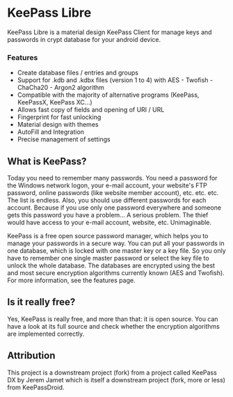 # KeePass Libre

KeePass Libre is a material design KeePass Client for manage keys and passwords in crypt database for your android device.

### Features

* Create database files / entries and groups
* Support for .kdb and .kdbx files (version 1 to 4) with AES - Twofish - ChaCha20 - Argon2 algorithm 
* Compatible with the majority of alternative programs (KeePass, KeePassX, KeePass XC...) 
* Allows fast copy of fields and opening of URI / URL 
* Fingerprint for fast unlocking
* Material design with themes
* AutoFill and Integration 
* Precise management of settings

## What is KeePass?

Today you need to remember many passwords. You need a password for the Windows network logon, your e-mail account, your website's FTP password, online passwords (like website member account), etc. etc. etc. The list is endless. Also, you should use different passwords for each account. Because if you use only one password everywhere and someone gets this password you have a problem... A serious problem. The thief would have access to your e-mail account, website, etc. Unimaginable.

KeePass is a free open source password manager, which helps you to manage your passwords in a secure way. You can put all your passwords in one database, which is locked with one master key or a key file. So you only have to remember one single master password or select the key file to unlock the whole database. The databases are encrypted using the best and most secure encryption algorithms currently known (AES and Twofish). For more information, see the features page. 

## Is it really free?

Yes, KeePass is really free, and more than that: it is open source. You can have a look at its full source and check whether the encryption algorithms are implemented correctly.

## Attribution

This project is a downstream project (fork) from a project called KeePass DX by Jerem Jamet which is itself a downstream project (fork, more or less) from KeePassDroid.